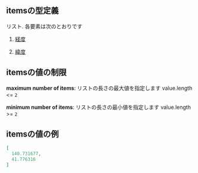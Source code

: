 ## itemsの型定義

リスト. 各要素は次のとおりです

1.  [経度](station-駅オブジェクト-properties-ボロノイ範囲-properties-geometrypolygonlinestring-oneof-geometrypolygon-properties-polygonの座標リスト-polygonの座標リスト0-座標点-items-経度.md "check type definition")

2.  [緯度](station-駅オブジェクト-properties-ボロノイ範囲-properties-geometrypolygonlinestring-oneof-geometrypolygon-properties-polygonの座標リスト-polygonの座標リスト0-座標点-items-緯度.md "check type definition")

## itemsの値の制限

**maximum number of items**: リストの長さの最大値を指定します value.length <= `2`

**minimum number of items**: リストの長さの最小値を指定します value.length >= `2`

## itemsの値の例

```json
[
  140.731677,
  41.776316
]
```
